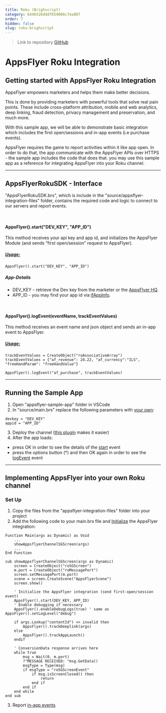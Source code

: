 ```yaml
---
title: Roku (Brighscript)
category: 6446526dddf659006c7ea807
order: 7
hidden: false
slug: roku-brighscript
---
```



> Link to repository
> [GitHub](https://github.com/AppsFlyerSDK/appsflyer-roku-sample-app)


# AppsFlyer Roku Integration

## **Getting started with AppsFlyer Roku Integration**

AppsFlyer empowers marketers and helps them make better decisions.

This is done by providing marketers with powerful tools that solve real pain points. These include cross-platform attribution, mobile and web analytics, deep linking, fraud detection, privacy management and preservation, and much more.

With this sample app, we will be able to demonstrate basic integration which includes the first open/sessions and in-app events (i.e purchase events).

AppsFlyer requires the game to report activities within it like app open. In order to do that, the app communicate with the AppsFlyer APIs over HTTPS - the sample app includes the code that does that.
you may use this sample app as a reference for integrating AppsFlyer into your Roku channel.

<hr/>


## **AppsFlyerRokuSDK - Interface**

"AppsFlyerRokuSDK.brs", which is include in the "source/appsflyer-integration-files" folder, contains the required code and logic to connect to our servers and report events.

<br/>

#### AppsFlyer().start("DEV_KEY", "APP_ID")

This method receives your api key and app id, and initializes the AppsFlyer Module (and sends “first open/session” request to AppsFlyer).

##### <span style="text-decoration:underline;">Usage:</span>

```
AppsFlyer().start("DEV_KEY", "APP_ID")
```

##### App-Details

* DEV_KEY - retrieve the Dev key from the marketer or the [AppsFlyer HQ](https://support.appsflyer.com/hc/en-us/articles/211719806-App-settings-#general-app-settings).
* APP_ID - you may find your app id via [ifAppInfo](https://developer.roku.com/docs/references/brightscript/interfaces/ifappinfo.md).

<br/>

#### AppsFlyer().logEvent(eventName, trackEventValues)

This method receives an event name and json object and sends an in-app event to AppsFlyer.


##### <span style="text-decoration:underline;">Usage:</span>

```
trackEventValues = CreateObject("roAssociativeArray")
trackEventValues = {"af_revenue": 24.22, "af_currency":"ILS", "freeHandParam": "freeHandValue"}

AppsFlyer().logEvent("af_purchase", trackEventValues)
```

<hr>

## Running the Sample App 

1. Open "appsflyer-sample-app" folder in VSCode
3. In "source/main.brs" replace the following parameters with [your own](#app-details):
```
devkey = "DEV_KEY"
appid = "APP_ID"
```
3. Deploy the channel ([this plugin](https://marketplace.visualstudio.com/items?itemName=mjmcaulay.roku-deploy-vscode) makes it easier)
4. After the app loads:
 - press OK in order to see the details of the [start](#appsflyerstartdev_key-app_id) event
 - press the options button (*) and then OK again in order to see the [logEvent](#appsflyerlogeventeventname-trackeventvalues) event
<hr/>

## **Implementing AppsFlyer into your own Roku channel**

### Set Up
1. Copy the files from the "appsflyer-integration-files" folder into your project
2. Add the following code to your main.brs file and [Initialize](#appsflyerstartdev_key-app_id) the AppsFlyer integration:
```
Function Main(args as Dynamic) as Void
    ...
    showAppsflyerChannelSGScreen(args)
    ...
End Function

sub showAppsflyerChannelSGScreen(args as Dynamic)
    screen = CreateObject("roSGScreen")
    m.port = CreateObject("roMessagePort")
    screen.setMessagePort(m.port)    
    scene = screen.CreateScene("AppsFlyerScene")
    screen.show()

    ' Initialize the AppsFlyer integration (send first-open/session event)
    AppsFlyer().start(DEV_KEY, APP_ID)
    ' Enable debugging if necessary
    AppsFlyer().enableDebugLogs(true) ' same as AppsFlyer().setLogLevel("debug")
    
    if args.Lookup("contentId") <> invalid then
        AppsFlyer().trackDeeplink(args)
    else
        AppsFlyer().trackAppLaunch()
    endif            
    
    ' ConversionData response arrives here
    while true
        msg = Wait(0, m.port)
        ?"MESSAGE RECEIVED: "msg.GetData()
        msgType = Type(msg)
        if msgType = "roSGScreenEvent"
            if msg.isScreenClosed() then
                return
            end if
        end if
    end while
end sub
```
3. Report [in-app events](#appsflyerlogeventeventname-trackeventvalues)
